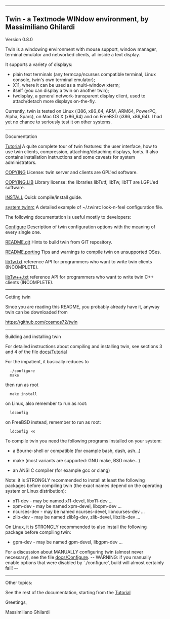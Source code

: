 --------------------------------------------------------------
Twin - a Textmode WINdow environment, by Massimiliano Ghilardi
--------------------------------------------------------------

Version 0.8.0

Twin is a windowing environment with mouse support, window manager,
terminal emulator and networked clients, all inside a text display.

It supports a variety of displays:
* plain text terminals (any termcap/ncurses compatible terminal,
  Linux console, twin's own terminal emulator);
* X11, where it can be used as a multi-window xterm;
* itself (you can display a twin on another twin);
* twdisplay, a general network-transparent display client, used
  to attach/detach more displays on-the-fly.

Currently, twin is tested on Linux (i386, x86_64, ARM, ARM64, PowerPC, Alpha, Sparc),
on Mac OS X (x86_64) and on FreeBSD (i386, x86_64).
I had yet no chance to seriously test it on other systems.

--------------------------------------------------------------

Documentation

[Tutorial](docs/Tutorial)
	A quite complete tour of twin features: the user interface,
	how to use twin clients, compression, attaching/detaching
	displays, fonts. It also contains installation instructions
	and some caveats for system administrators.

[COPYING](COPYING)
	License: twin server and clients are GPL'ed software.

[COPYING.LIB](COPYING.LIB)
	Library license: the libraries libTutf, libTw, libTT
	are LGPL'ed software.

[INSTALL](INSTALL)
	Quick compile/install guide.

[system.twinrc](system.twinrc)
	A detailed example of ~/.twinrc look-n-feel configuration file.

The following documentation is useful mostly to developers:

[Configure](docs/Configure)
	Description of twin configuration options with the meaning
	of every single one.

[README.git](README.git)
	Hints to build twin from GIT repository.

[README.porting](README.porting)
	Tips and warnings to compile twin on unsupported OSes.

[libTw.txt](docs/libTw.txt)
	reference API for programmers who want to write twin clients (INCOMPLETE).
		
[libTw++.txt](docs/libTw++.txt)
	reference API for programmers who want to write	twin C++ clients (INCOMPLETE).

--------------------------------------------------------------
Getting twin


Since you are reading this README, you probably already have it,
anyway twin can be downloaded from

https://github.com/cosmos72/twin

--------------------------------------------------------------
Building and installing twin

For detailed instructions about compiling and installing twin,
see sections 3 and 4 of the file [docs/Tutorial](docs/Tutorial) 

For the impatient, it basically reduces to
```
  ./configure
  make
```
then run as root
```
  make install
```
on Linux, also remember to run as root:
```
  ldconfig
```
on FreeBSD instead, remember to run as root:
```
  ldconfig -R
```

To compile twin you need the following programs installed
on your system:
	
  * a Bourne-shell or compatible (for example bash, dash, ash...)
  
  * make (most variants are supported: GNU make, BSD make...)

  * an ANSI C compiler (for example gcc or clang)


Note: it is STRONGLY recommended to install at least the following packages before compiling twin
(the exact names depend on the operating system or Linux distribution):

  * x11-dev      - may be named x11-devel, libx11-dev ...
  * xpm-dev      - may be named xpm-devel, libxpm-dev ...
  * ncurses-dev  - may be named ncurses-devel, libncurses-dev ...
  * zlib-dev     - may be named zlib1g-dev, zlib-devel, libzlib-dev ...

On Linux, it is STRONGLY recommended to also install the following package before compiling twin:

  * gpm-dev      - may be named gpm-devel, libgpm-dev ...

For a discussion about MANUALLY configuring twin (almost never necessary),
see the file [docs/Configure](docs/Configure).
-- WARNING: if you manually enable options that were disabled by `./configure',
build will almost certainly fail! --

--------------------------------------------------------------
Other topics:

See the rest of the documentation, starting from the [Tutorial](doc/Tutorial)


Greetings,

Massimiliano Ghilardi

